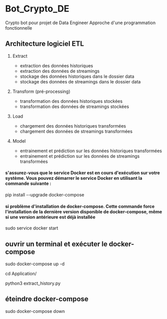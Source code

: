 # Bot_Crypto_DE
Crypto bot pour projet de Data Engineer
Approche d'une programmation fonctionnelle

## Architecture logiciel ETL
1. Extract
    - extraction des données historiques
    - extraction des données de streamings
    - stockage des données historiques dans le dossier data
    - stockage des données de streamings dans le dossier data

2. Transform (pré-processing)
    - transformation des données historiques stockées
    - transformation des données de streamings stockées

3. Load
    - chargement des données historiques transformées
    - chargement des données de streamings transformées

4. Model 
    - entrainement et prédiction sur les données historiques transformées
    - entrainement et prédiction sur les données de streamings transformées

#### s'assurez-vous que le service Docker est en cours d'exécution sur votre système. Vous pouvez démarrer le service Docker en utilisant la commande suivante :
pip install --upgrade docker-compose

#### si problème d'installation de docker-compose.  Cette commande force l'installation de la dernière version disponible de docker-compose, même si une version antérieure est déjà installée
sudo service docker start

## ouvrir un terminal et exécuter le docker-compose
sudo docker-compose up -d

<!-- ## accès au terminal ubuntu
docker exec -it ubuntu-project-api-binance bash

## installation de python et pip
cd home
apt-get update
apt-get install -y python3 python3-pip

## installation des dépendances
pip install -r requirements.txt -->

cd Application/

python3 extract_history.py

## éteindre docker-compose
sudo docker-compose down

